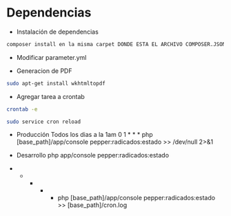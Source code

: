 Dependencias
===============

- Instalación de dependencias
```bash
composer install en la misma carpet DONDE ESTA EL ARCHIVO COMPOSER.JSON 
```

- Modificar parameter.yml

- Generacion de PDF
```bash
sudo apt-get install wkhtmltopdf
```

- Agregar tarea a crontab
```bash
crontab -e

sudo service cron reload
```

- Producción
Todos los dias a la 1am
0 1 * * * php [base_path]/app/console pepper:radicados:estado >> /dev/null 2>&1

- Desarrollo
php app/console pepper:radicados:estado
* * * * * php [base_path]/app/console pepper:radicados:estado >> [base_path]/cron.log


